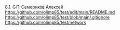 8.1. GIT-Семериков Алексей
https://github.com/olimp85/test/edit/main/README.md
https://github.com/olimp85/test/blob/main/.gitignore
https://github.com/olimp85/test/network
